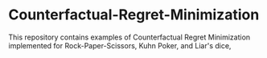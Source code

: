# Counterfactual-Regret-Minimization
This repository contains examples of Counterfactual Regret Minimization implemented for Rock-Paper-Scissors, Kuhn Poker, and Liar's dice, 
